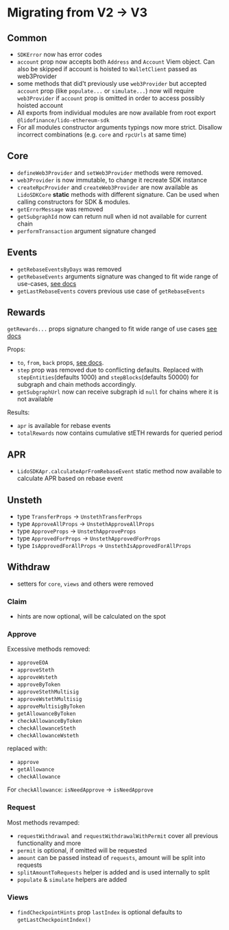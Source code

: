 # Migrating from V2 -> V3

## Common

- `SDKError` now has error codes
- `account` prop now accepts both `Address` and `Account` Viem object. Can also be skipped if account is hoisted to `WalletClient` passed as web3Provider
- some methods that did't previously use `web3Provider` but accepted `account` prop (like `populate...` or `simulate...`) now will require `web3Provider` if `account` prop is omitted in order to access possibly hoisted account
- All exports from individual modules are now available from root export `@lidofinance/lido-ethereum-sdk`
- For all modules constructor arguments typings now more strict. Disallow incorrect combinations (e.g. `core` and `rpcUrls` at same time)

## Core

- `defineWeb3Provider` and `setWeb3Provider` methods were removed.
- `web3Provider` is now immutable, to change it recreate SDK instance
- `createRpcProvider` and `createWeb3Provider` are now available as `LidoSDKCore` **static** methods with different signature. Can be used when calling constructors for SDK & modules.
- `getErrorMessage` was removed
- `getSubgraphId` now can return null when id not available for current chain
- `performTransaction` argument signature changed

## Events

- `getRebaseEventsByDays` was removed
- `getRebaseEvents` arguments signature was changed to fit wide range of use-cases, [see docs](./README.md#`getRebaseEvents`)
- `getLastRebaseEvents` covers previous use case of `getRebaseEvents`

## Rewards

`getRewards...` props signature changed to fit wide range of use cases [see docs](./README.md#Rewards)

Props:

- `to`, `from`, `back` props, [see docs](./README.md#Rewards).
- `step` prop was removed due to conflicting defaults. Replaced with `stepEntities`(defaults 1000) and `stepBlocks`(defaults 50000) for subgraph and chain methods accordingly.
- `getSubgraphUrl` now can receive subgraph id `null` for chains where it is not available

Results:

- `apr` is available for rebase events
- `totalRewards` now contains cumulative stETH rewards for queried period

## APR

- `LidoSDKApr.calculateAprFromRebaseEvent` static method now available to calculate APR based on rebase event

## Unsteth

- type `TransferProps` -> `UnstethTransferProps`
- type `ApproveAllProps` -> `UnstethApproveAllProps`
- type `ApproveProps` -> `UnstethApproveProps`
- type `ApprovedForProps` -> `UnstethApprovedForProps`
- type `IsApprovedForAllProps` -> `UnstethIsApprovedForAllProps`

## Withdraw

- setters for `core`, `views` and others were removed

### Claim

- hints are now optional, will be calculated on the spot

### Approve

Excessive methods removed:

- `approveEOA`
- `approveSteth`
- `approveWsteth`
- `approveByToken`
- `approveStethMultisig`
- `approveWstethMultisig`
- `approveMultisigByToken`
- `getAllowanceByToken`
- `checkAllowanceByToken`
- `checkAllowanceSteth`
- `checkAllowanceWsteth`

replaced with:

- `approve`
- `getAllowance`
- `checkAllowance`

For `checkAllowance`: `isNeedApprove` -> `isNeedApprove`

### Request

Most methods revamped:

- `requestWithdrawal` and `requestWithdrawalWithPermit` cover all previous functionality and more
- `permit` is optional, if omitted will be requested
- `amount` can be passed instead of `requests`, amount will be split into requests
- `splitAmountToRequests` helper is added and is used internally to split
- `populate` & `simulate` helpers are added

### Views

- `findCheckpointHints` prop `lastIndex` is optional defaults to `getLastCheckpointIndex()`
